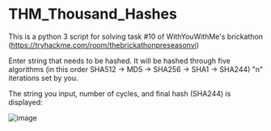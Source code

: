 # THM_Thousand_Hashes
This is a python 3 script for solving task #10 of WithYouWithMe's brickathon (https://tryhackme.com/room/thebrickathonpreseasonvi) 

Enter string that needs to be hashed. It will be hashed through five algorithms (in this order SHA512 -> MD5 -> SHA256 -> SHA1 -> SHA244) "n" iterations set by you.

The string you input, number of cycles, and final hash (SHA244) is displayed:

![image](https://user-images.githubusercontent.com/10188810/156866847-f906b79d-2f9b-4a1b-987f-437561f15f9d.png)
